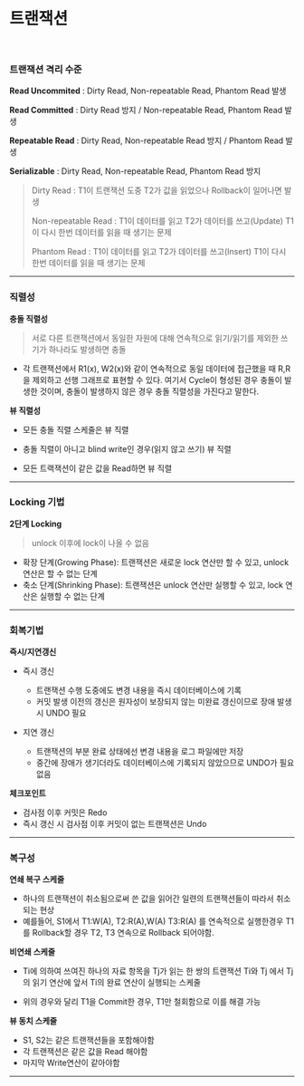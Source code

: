 # 트랜잭션

<br>

### 트랜잭션 격리 수준

**Read Uncommited** : Dirty Read, Non-repeatable Read, Phantom Read 발생

**Read Committed** :  Dirty Read 방지 / Non-repeatable Read, Phantom Read 발생

**Repeatable Read** : Dirty Read, Non-repeatable Read 방지 / Phantom Read 발생

**Serializable** : Dirty Read, Non-repeatable Read, Phantom Read 방지

> Dirty Read : T1이 트랜잭션 도중 T2가 값을 읽었으나 Rollback이 일어나면 발생
>
> Non-repeatable Read : T1이 데이터를 읽고 T2가 데이터를 쓰고(Update) T1이 다시 한번 데이터를 읽을 때 생기는 문제
>
> Phantom Read : T1이 데이터를 읽고 T2가 데이터를 쓰고(Insert) T1이 다시 한번 데이터를 읽을 때 생기는 문제

---

### 직렬성

**충돌 직렬성**

> 서로 다른 트랜잭션에서 동일한 자원에 대해 연속적으로 읽기/읽기를 제외한 쓰기가 하나라도 발생하면 충돌

* 각 트랜잭션에서 R1(x), W2(x)와 같이 연속적으로 동일 데이터에 접근했을 때 R,R을 제외하고 선행 그래프로 표현할 수 있다. 여기서 Cycle이 형성된 경우 충돌이 발생한 것이며, 충돌이 발생하지 않은 경우 충돌 직렬성을 가진다고 말한다.

**뷰 직렬성**

* 모든 충돌 직렬 스케줄은 뷰 직렬

* 충돌 직렬이 아니고 blind write인 경우(읽지 않고 쓰기) 뷰 직렬
* 모든 트랙잭션이 같은 값을 Read하면 뷰 직렬

---

### Locking 기법

**2단계 Locking**

> unlock 이후에 lock이 나올 수 없음

- 확장 단계(Growing Phase): 트랜잭션은 새로운 lock 연산만 할 수 있고, unlock 연산은 할 수 없는 단계
- 축소 단계(Shrinking Phase): 트랜잭션은 unlock 연산만 실행할 수 있고, lock 연산은 실행할 수 없는 단계

---

### 회복기법

**즉시/지연갱신**

* 즉시 갱신
  * 트랜잭션 수행 도중에도 변경 내용을 즉시 데이터베이스에 기록
  * 커밋 발생 이전의 갱신은 원자성이 보장되지 않는 미완료 갱신이므로 장애 발생 시 UNDO 필요

* 지연 갱신
  * 트랜잭션의 부분 완료 상태에선 변경 내용을 로그 파일에만 저장
  * 중간에 장애가 생기더라도 데이터베이스에 기록되지 않았으므로 UNDO가 필요 없음

**체크포인트**

* 검사점 이후 커밋은 Redo
* 즉시 갱신 시 검사점 이후 커밋이 없는 트랜잭션은 Undo

---

### 복구성

**연쇄 복구 스케줄**

* 하나의 트랜잭션이 취소됨으로써 쓴 값을 읽어간 일련의 트랜잭션들이 따라서 취소되는 현상
* 예를들어, S1에서 T1:W(A), T2:R(A),W(A) T3:R(A) 를 연속적으로 실행한경우 T1를 Rollback할 경우 T2, T3 연속으로 Rollback 되어야함. 

**비연쇄 스케줄**

* Ti에 의하여 쓰여진 하나의 자료 항목을 Tj가 읽는 한 쌍의 트랜잭션 Ti와 Tj 에서 Tj의 읽기 연산에 앞서 Ti의 완료 연산이 실행되는 스케줄

* 위의 경우와 달리 T1을 Commit한 경우, T1만 철회함으로 이를 해결 가능



**뷰 동치 스케줄**

* S1, S2는 같은 트랜잭션들을 포함해야함
* 각 트랜잭션은 같은 값을 Read 해야함
* 마지막 Write연산이 같아야함

---



